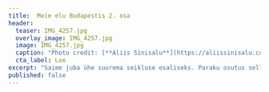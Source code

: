 ```yaml
---
title:  Meie elu Budapestis 2. osa
header: 
  teaser: IMG_4257.jpg
  overlay_image: IMG_4257.jpg
  image: IMG_4257.jpg
  caption: "Photo credit: [**Aliis Sinisalu**](https://aliissinisalu.com/)"
  cta_label: Loe
excerpt: "Saime juba ühe suurema seikluse osaliseks. Paraku osutus selleks seikluseks miskit sellist, mida oleks tahtnud iga hinna eest vahele jätta!"
published: false
---
```

